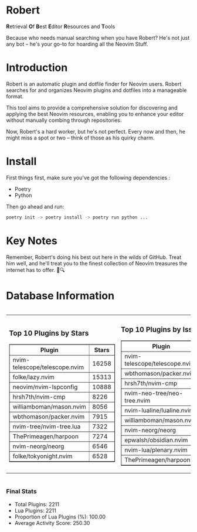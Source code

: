 # Robert

**R**etrieval
**O**f
**B**est
**E**ditor
**R**esources and
**T**ools

Because who needs manual searching when you have Robert?
He's not just any bot – he's your go-to for hoarding all the Neovim Stuff.

# Introduction
Robert is an automatic plugin and dotfile finder for Neovim users. Robert searches for and organizes Neovim plugins and dotfiles into a manageable format.

This tool aims to provide a comprehensive solution for discovering and applying the best Neovim resources, enabling you to enhance your editor without manually combing through repositories.

Now, Robert's a hard worker, but he's not perfect. Every now and then, he might miss a spot or two – think of those as his quirky charm. 

# Install
 First things first, make sure you've got the following dependencies :
  - Poetry 
  - Python 

Then go ahead and run:

```bash
poetry init -> poetry install -> poetry run python ...
```
# Key Notes

Remember, Robert's doing his best out here in the wilds of GitHub. Treat him well, and he'll treat you to the finest collection of Neovim treasures the internet has to offer. 🎩🔍


# Database Information

<div style='display:flex;flex-direction:row;justify-content:space-between;'><table><tr><td><h3>Top 10 Plugins by Stars</h3><table border="1"><tr><th>Plugin</th><th>Stars</th></tr><tr><td>nvim-telescope/telescope.nvim</td><td>16258</td></tr><tr><td>folke/lazy.nvim</td><td>15313</td></tr><tr><td>neovim/nvim-lspconfig</td><td>10888</td></tr><tr><td>hrsh7th/nvim-cmp</td><td>8226</td></tr><tr><td>williamboman/mason.nvim</td><td>8056</td></tr><tr><td>wbthomason/packer.nvim</td><td>7915</td></tr><tr><td>nvim-tree/nvim-tree.lua</td><td>7322</td></tr><tr><td>ThePrimeagen/harpoon</td><td>7274</td></tr><tr><td>nvim-neorg/neorg</td><td>6546</td></tr><tr><td>folke/tokyonight.nvim</td><td>6528</td></tr></table></td><td><h3>Top 10 Plugins by Issues</h3><table border="1"><tr><th>Plugin</th><th>Issues</th></tr><tr><td>nvim-telescope/telescope.nvim</td><td>394</td></tr><tr><td>wbthomason/packer.nvim</td><td>307</td></tr><tr><td>hrsh7th/nvim-cmp</td><td>292</td></tr><tr><td>nvim-neo-tree/neo-tree.nvim</td><td>242</td></tr><tr><td>nvim-lualine/lualine.nvim</td><td>235</td></tr><tr><td>williamboman/mason.nvim</td><td>217</td></tr><tr><td>nvim-neorg/neorg</td><td>185</td></tr><tr><td>epwalsh/obsidian.nvim</td><td>175</td></tr><tr><td>nvim-lua/plenary.nvim</td><td>150</td></tr><tr><td>ThePrimeagen/harpoon</td><td>127</td></tr></table></td><td><h3>Top 10 Plugins by Forks</h3><table border="1"><tr><th>Plugin</th><th>Forks</th></tr><tr><td>neovim/nvim-lspconfig</td><td>2100</td></tr><tr><td>nvim-telescope/telescope.nvim</td><td>846</td></tr><tr><td>nvim-tree/nvim-tree.lua</td><td>609</td></tr><tr><td>nvim-lualine/lualine.nvim</td><td>475</td></tr><tr><td>folke/tokyonight.nvim</td><td>440</td></tr><tr><td>hrsh7th/nvim-cmp</td><td>411</td></tr><tr><td>ThePrimeagen/harpoon</td><td>383</td></tr><tr><td>folke/lazy.nvim</td><td>371</td></tr><tr><td>jackMort/ChatGPT.nvim</td><td>321</td></tr><tr><td>nvim-lua/plenary.nvim</td><td>288</td></tr></table></td></tr></table></div>

### Final Stats
- Total Plugins: 2211
- Lua Plugins: 2211
- Proportion of Lua Plugins (%): 100.00
- Average Activity Score: 250.30
